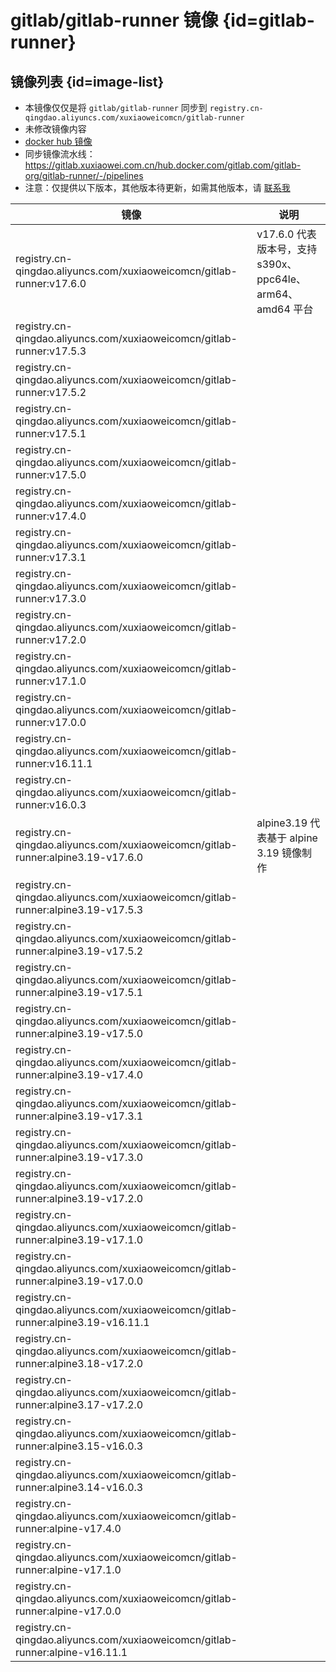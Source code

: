 # gitlab/gitlab-runner 镜像 {id=gitlab-runner}

## 镜像列表 {id=image-list}

- 本镜像仅仅是将 `gitlab/gitlab-runner` 同步到 `registry.cn-qingdao.aliyuncs.com/xuxiaoweicomcn/gitlab-runner`
- 未修改镜像内容
- [docker hub 镜像](https://hub.docker.com/r/gitlab/gitlab-runner)
- 同步镜像流水线：https://gitlab.xuxiaowei.com.cn/hub.docker.com/gitlab.com/gitlab-org/gitlab-runner/-/pipelines
- 注意：仅提供以下版本，其他版本待更新，如需其他版本，请 [联系我](../../../guide/website.md)

| 镜像                                                                                | 说明                                            |
|-----------------------------------------------------------------------------------|-----------------------------------------------|
| registry.cn-qingdao.aliyuncs.com/xuxiaoweicomcn/gitlab-runner:v17.6.0             | v17.6.0 代表版本号，支持 s390x、ppc64le、arm64、amd64 平台 |
| registry.cn-qingdao.aliyuncs.com/xuxiaoweicomcn/gitlab-runner:v17.5.3             |                                               |
| registry.cn-qingdao.aliyuncs.com/xuxiaoweicomcn/gitlab-runner:v17.5.2             |                                               |
| registry.cn-qingdao.aliyuncs.com/xuxiaoweicomcn/gitlab-runner:v17.5.1             |                                               |
| registry.cn-qingdao.aliyuncs.com/xuxiaoweicomcn/gitlab-runner:v17.5.0             |                                               |
| registry.cn-qingdao.aliyuncs.com/xuxiaoweicomcn/gitlab-runner:v17.4.0             |                                               |
| registry.cn-qingdao.aliyuncs.com/xuxiaoweicomcn/gitlab-runner:v17.3.1             |                                               |
| registry.cn-qingdao.aliyuncs.com/xuxiaoweicomcn/gitlab-runner:v17.3.0             |                                               |
| registry.cn-qingdao.aliyuncs.com/xuxiaoweicomcn/gitlab-runner:v17.2.0             |                                               |
| registry.cn-qingdao.aliyuncs.com/xuxiaoweicomcn/gitlab-runner:v17.1.0             |                                               |
| registry.cn-qingdao.aliyuncs.com/xuxiaoweicomcn/gitlab-runner:v17.0.0             |                                               |
| registry.cn-qingdao.aliyuncs.com/xuxiaoweicomcn/gitlab-runner:v16.11.1            |                                               |
| registry.cn-qingdao.aliyuncs.com/xuxiaoweicomcn/gitlab-runner:v16.0.3             |                                               |
| registry.cn-qingdao.aliyuncs.com/xuxiaoweicomcn/gitlab-runner:alpine3.19-v17.6.0  | alpine3.19 代表基于 alpine 3.19 镜像制作              |
| registry.cn-qingdao.aliyuncs.com/xuxiaoweicomcn/gitlab-runner:alpine3.19-v17.5.3  |                                               |
| registry.cn-qingdao.aliyuncs.com/xuxiaoweicomcn/gitlab-runner:alpine3.19-v17.5.2  |                                               |
| registry.cn-qingdao.aliyuncs.com/xuxiaoweicomcn/gitlab-runner:alpine3.19-v17.5.1  |                                               |
| registry.cn-qingdao.aliyuncs.com/xuxiaoweicomcn/gitlab-runner:alpine3.19-v17.5.0  |                                               |
| registry.cn-qingdao.aliyuncs.com/xuxiaoweicomcn/gitlab-runner:alpine3.19-v17.4.0  |                                               |
| registry.cn-qingdao.aliyuncs.com/xuxiaoweicomcn/gitlab-runner:alpine3.19-v17.3.1  |                                               |
| registry.cn-qingdao.aliyuncs.com/xuxiaoweicomcn/gitlab-runner:alpine3.19-v17.3.0  |                                               |
| registry.cn-qingdao.aliyuncs.com/xuxiaoweicomcn/gitlab-runner:alpine3.19-v17.2.0  |                                               |
| registry.cn-qingdao.aliyuncs.com/xuxiaoweicomcn/gitlab-runner:alpine3.19-v17.1.0  |                                               |
| registry.cn-qingdao.aliyuncs.com/xuxiaoweicomcn/gitlab-runner:alpine3.19-v17.0.0  |                                               |
| registry.cn-qingdao.aliyuncs.com/xuxiaoweicomcn/gitlab-runner:alpine3.19-v16.11.1 |                                               |
| registry.cn-qingdao.aliyuncs.com/xuxiaoweicomcn/gitlab-runner:alpine3.18-v17.2.0  |                                               |
| registry.cn-qingdao.aliyuncs.com/xuxiaoweicomcn/gitlab-runner:alpine3.17-v17.2.0  |                                               |
| registry.cn-qingdao.aliyuncs.com/xuxiaoweicomcn/gitlab-runner:alpine3.15-v16.0.3  |                                               |
| registry.cn-qingdao.aliyuncs.com/xuxiaoweicomcn/gitlab-runner:alpine3.14-v16.0.3  |                                               |
| registry.cn-qingdao.aliyuncs.com/xuxiaoweicomcn/gitlab-runner:alpine-v17.4.0      |                                               |
| registry.cn-qingdao.aliyuncs.com/xuxiaoweicomcn/gitlab-runner:alpine-v17.1.0      |                                               |
| registry.cn-qingdao.aliyuncs.com/xuxiaoweicomcn/gitlab-runner:alpine-v17.0.0      |                                               |
| registry.cn-qingdao.aliyuncs.com/xuxiaoweicomcn/gitlab-runner:alpine-v16.11.1     |                                               |

<style>

._image_registry_cn-qingdao_aliyuncs_com_xuxiaoweicomcn_gitlab-runner table tr th:nth-child(1), 
._image_registry_cn-qingdao_aliyuncs_com_xuxiaoweicomcn_gitlab-runner table tr td:nth-child(1) {
    min-width: 570px;
}

._image_registry_cn-qingdao_aliyuncs_com_xuxiaoweicomcn_gitlab-runner table tr th:nth-child(2), 
._image_registry_cn-qingdao_aliyuncs_com_xuxiaoweicomcn_gitlab-runner table tr td:nth-child(2) {
    min-width: 280px;
}

</style>